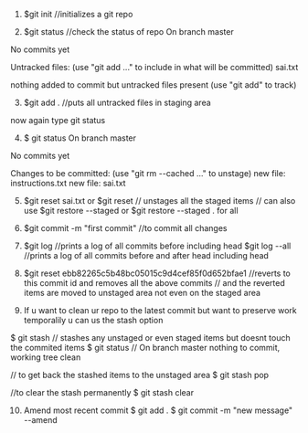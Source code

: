 1. $git init //initializes a git repo

2. $git status  //check the status of repo
On branch master

No commits yet

Untracked files:
  (use "git add <file>..." to include in what will be committed)
        sai.txt

nothing added to commit but untracked files present (use "git add" to track)

3. $git add . //puts all untracked files in staging area

now again type git status

4. $ git status
On branch master

No commits yet

Changes to be committed:
  (use "git rm --cached <file>..." to unstage)
        new file:   instructions.txt
        new file:   sai.txt


5. $git reset sai.txt or $git reset 
// unstages all the staged items
// can also use $git restore --staged <file> or $git restore --staged . for all


6. $git commit -m "first commit" //to commit all changes

7. $git log //prints a log of all commits before including head
   $git log --all //prints a log of all commits before and after head including head

8. $git reset ebb82265c5b48bc05015c9d4cef85f0d652bfae1    //reverts to this commit id and removes all the above commits
// and the reverted items are moved to unstaged area not even on the staged area

9. If u  want to clean ur repo to the latest commit but  want to preserve work temporalily
 u can us the stash option

 $ git stash  // stashes any unstaged or even staged items but doesnt touch the commited items 
 $ git status // On branch master nothing to commit, working tree clean

 // to get back the stashed items to the unstaged area
 $ git stash pop

 //to clear the stash permanently
 $ git stash clear

 10. Amend most recent commit
    $ git add .
    $ git commit -m "new message" --amend